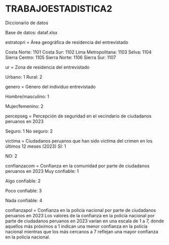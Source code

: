 # TRABAJOESTADISTICA2
Diccionario de datos

Base de datos: dataf.xlsx

estratopri = Área geográfica de residencia del entrevistado 

Costa Norte: 1101
Costa Sur: 1102
Lima Metropolitana: 1103
Selva: 1104
Sierra Centro: 1105 
Sierra Norte: 1106
Sierra Sur: 1107


ur = Zona de residencia del entrevistado 

Urbano: 1
Rural: 2


genero = Género del individuo entrevistado

Hombre/masculino: 1

Mujer/femenino: 2

percepseg = Percepción de seguridad en el vecindario de ciudadanos peruanos en 2023

Seguro: 1
No seguro: 2

victima = Ciudadanos peruanos que han sido víctima del crimen en los últimos 12 meses (2023)
SÍ: 1

NO: 2

confianzacom = Confianza en la comunidad por parte de ciudadanos peruanos en 2023
Muy confiable: 1

Algo confiable: 2

Poco confiable: 3

Nada confiable: 4

confianzapol = Confianza en la policía nacional por parte de ciudadanos peruanos en 2023
Los valores de la confianza en la policía nacional por parte de ciudadanos peruanos en 2023 varían en una escala de 1 a 7, donde aquellos más próximos a 1 indican una menor confianza en la policía nacional mientras que los más cercanos a 7 reflejan una mayor confianza en la policía nacional.

